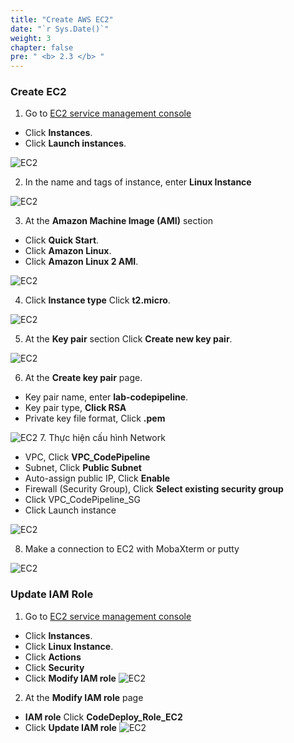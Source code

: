 ```yaml
---
title: "Create AWS EC2"
date: "`r Sys.Date()`"
weight: 3
chapter: false
pre: " <b> 2.3 </b> "
---
```


### Create EC2

1. Go to [EC2 service management console](https://ap-southeast-1.console.aws.amazon.com/ec2/home)

- Click **Instances**.
- Click **Launch instances**.

![EC2](/images/2.prerequisite/001-createec2.png)

2. In the name and tags of instance, enter **Linux Instance**

![EC2](/images/2.prerequisite/002-createec2.png)

3. At the **Amazon Machine Image (AMI)** section

- Click **Quick Start**.
- Click **Amazon Linux**.
- Click **Amazon Linux 2 AMI**.

![EC2](/images/2.prerequisite/003-createec2.png)

4. Click **Instance type** Click **t2.micro**.

![EC2](/images/2.prerequisite/004-createec2.png)

5. At the **Key pair** section Click **Create new key pair**.

![EC2](/images/2.prerequisite/001-createkeypair.png)

6. At the **Create key pair** page.

- Key pair name, enter **lab-codepipeline**.
- Key pair type, **Click RSA**
- Private key file format, Click **.pem**

![EC2](/images/2.prerequisite/002-createkeypair.png) 7. Thực hiện cấu hình Network

- VPC, Click **VPC_CodePipeline**
- Subnet, Click **Public Subnet**
- Auto-assign public IP, Click **Enable**
- Firewall (Security Group), Click **Select existing security group**
- Click VPC_CodePipeline_SG
- Click Launch instance

![EC2](/images/2.prerequisite/005-createec2.png)

8. Make a connection to EC2 with MobaXterm or putty

![EC2](/images/2.prerequisite/001-connectec2.png)

### Update IAM Role

1. Go to [EC2 service management console](https://ap-southeast-1.console.aws.amazon.com/ec2/home)

- Click **Instances**.
- Click **Linux Instance**.
- Click **Actions**
- Click **Security**
- Click **Modify IAM role**
  ![EC2](/images/2.prerequisite/001-updateiamec2.png)

2. At the **Modify IAM role** page

- **IAM role** Click **CodeDeploy_Role_EC2**
- Click **Update IAM role**
  ![EC2](/images/2.prerequisite/002-updateiamec2.png)
